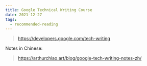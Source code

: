 ```yaml
---
title: Google Technical Writing Course
date: 2021-12-27
tags:
  - recommended-reading
---
```


> https://developers.google.com/tech-writing

Notes in Chinese:

> https://arthurchiao.art/blog/google-tech-writing-notes-zh/
